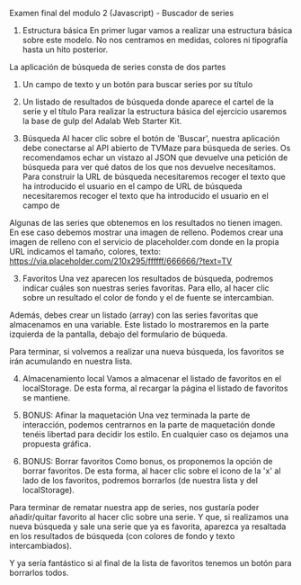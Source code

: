 Examen final del modulo 2 (Javascript) - Buscador de series

1. Estructura básica
En primer lugar vamos a realizar una estructura básica sobre este modelo. No nos centramos en medidas, colores ni tipografía hasta un hito posterior.

La aplicación de búsqueda de series consta de dos partes
1. Un campo de texto y un botón para buscar series por su título
2. Un listado de resultados de búsqueda donde aparece el cartel de la serie y el título
Para realizar la estructura básica del ejercicio usaremos la base de gulp del Adalab Web Starter Kit.


2. Búsqueda
Al hacer clic sobre el botón de 'Buscar', nuestra aplicación debe conectarse al API abierto de TVMaze para búsqueda de series. Os recomendamos echar un vistazo al JSON que devuelve una petición de búsqueda para ver qué datos de los que nos devuelve necesitamos. Para construir la URL de búsqueda necesitaremos recoger el texto que ha introducido el usuario en el campo de URL de búsqueda  necesitaremos recoger el texto que ha introducido el usuario en el campo de

Algunas de las series que obtenemos en los resultados no tienen imagen. En ese caso debemos mostrar una imagen de relleno. Podemos crear una imagen de relleno con el servicio de placeholder.com donde en la propia URL indicamos el tamaño, colores, texto:
https://via.placeholder.com/210x295/ffffff/666666/?text=TV


3. Favoritos
Una vez aparecen los resultados de búsqueda, podremos indicar cuáles son nuestras series
favoritas. Para ello, al hacer clic sobre un resultado el color de fondo y el de fuente se
intercambian.

Además, debes crear un listado (array) con las series favoritas que almacenamos en una variable. Este listado lo mostraremos en la parte izquierda de la pantalla, debajo del formulario de búqueda.

Para terminar, si volvemos a realizar una nueva búsqueda, los favoritos se irán acumulando en nuestra lista.


4. Almacenamiento local
Vamos a almacenar el listado de favoritos en el localStorage. De esta forma, al recargar la página el listado de favoritos se mantiene.


5. BONUS: Afinar la maquetación
Una vez terminada la parte de interacción, podemos centrarnos en la parte de maquetación donde tenéis libertad para decidir los estilo. En cualquier caso os dejamos una propuesta gráfica.


6. BONUS: Borrar favoritos
Como bonus, os proponemos la opción de borrar favoritos. De esta forma, al hacer clic sobre el icono de la 'x' al lado de los favoritos, podremos borrarlos (de nuestra lista y del localStorage).

Para terminar de rematar nuestra app de series, nos gustaría poder añadir/quitar favorito al hacer clic sobre una serie. Y que, si realizamos una nueva búsqueda y sale una serie que ya es favorita, aparezca ya resaltada en los resultados de búsqueda (con colores de fondo y texto intercambiados).

Y ya sería fantástico si al final de la lista de favoritos tenemos un botón para borrarlos todos.